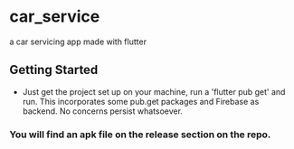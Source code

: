# car_service

a car servicing app made with flutter

## Getting Started

- Just get the project set up on your machine, run a 'flutter pub get' and run. This incorporates some pub.get packages and Firebase as backend. No concerns persist whatsoever.

### You will find an apk file on the release section on the repo.
